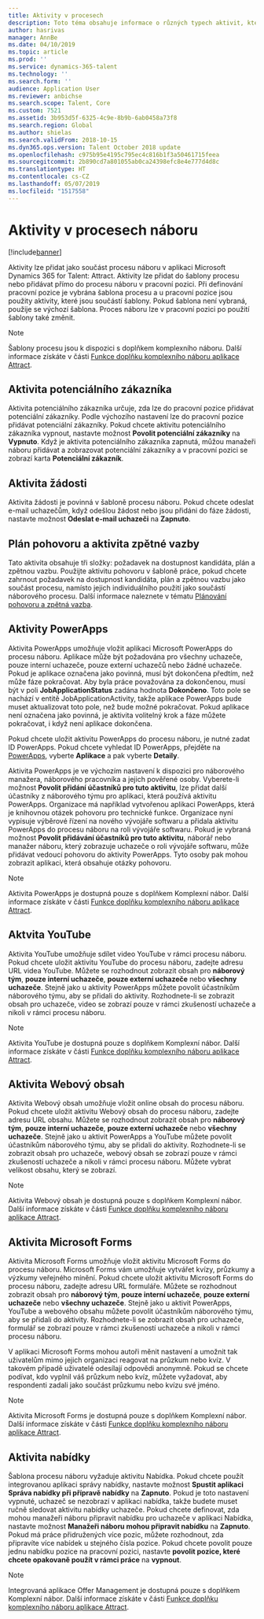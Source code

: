 ```yaml
---
title: Aktivity v procesech
description: Toto téma obsahuje informace o různých typech aktivit, které lze použít v procesu náboru.
author: hasrivas
manager: AnnBe
ms.date: 04/10/2019
ms.topic: article
ms.prod: ''
ms.service: dynamics-365-talent
ms.technology: ''
ms.search.form: ''
audience: Application User
ms.reviewer: anbichse
ms.search.scope: Talent, Core
ms.custom: 7521
ms.assetid: 3b953d5f-6325-4c9e-8b9b-6ab0458a73f8
ms.search.region: Global
ms.author: shielas
ms.search.validFrom: 2018-10-15
ms.dyn365.ops.version: Talent October 2018 update
ms.openlocfilehash: c975b95e4195c795ec4c816b1f3a50461715feea
ms.sourcegitcommit: 2b890cd7a801055ab0ca24398efc8e4e777d4d8c
ms.translationtype: HT
ms.contentlocale: cs-CZ
ms.lasthandoff: 05/07/2019
ms.locfileid: "1517558"
---
```

# <a name="activities-in-the-hiring-processes"></a>Aktivity v procesech náboru

[!include[banner](../includes/banner.md)]

Aktivity lze přidat jako součást procesu náboru v aplikaci Microsoft Dynamics 365 for Talent: Attract. Aktivity lze přidat do šablony procesu nebo přidávat přímo do procesu náboru v pracovní pozici. Při definování pracovní pozice je vybrána šablona procesu a u pracovní pozice jsou použity aktivity, které jsou součástí šablony. Pokud šablona není vybraná, použije se výchozí šablona. Proces náboru lze v pracovní pozici po použití šablony také změnit.

> [!NOTE] 
> Šablony procesu jsou k dispozici s doplňkem komplexního náboru. Další informace získáte v části [Funkce doplňku komplexního náboru aplikace Attract](./attract-comprehensive-hiring.md).

## <a name="prospect-activity"></a>Aktivita potenciálního zákazníka

Aktivita potenciálního zákazníka určuje, zda lze do pracovní pozice přidávat potenciální zákazníky. Podle výchozího nastavení lze do pracovní pozice přidávat potenciální zákazníky. Pokud chcete aktivitu potenciálního zákazníka vypnout, nastavte možnost **Povolit potenciální zákazníky** na **Vypnuto**. Když je aktivita potenciálního zákazníka zapnutá, můžou manažeři náboru přidávat a zobrazovat potenciální zákazníky a v pracovní pozici se zobrazí karta **Potenciální zákazník**.

## <a name="application-activity"></a>Aktivita žádosti

Aktivita žádosti je povinná v šabloně procesu náboru. Pokud chcete odeslat e-mail uchazečům, když odešlou žádost nebo jsou přidáni do fáze žádosti, nastavte možnost **Odeslat e-mail uchazeči** na **Zapnuto**.

## <a name="interview-schedule-and-feedback-activity"></a>Plán pohovoru a aktivita zpětné vazby

Tato aktivita obsahuje tři složky: požadavek na dostupnost kandidáta, plán a zpětnou vazbu. Použijte aktivitu pohovoru v šabloně práce, pokud chcete zahrnout požadavek na dostupnost kandidáta, plán a zpětnou vazbu jako součást procesu, namísto jejich individuálního použití jako součástí náborového procesu. Další informace naleznete v tématu [Plánování pohovoru a zpětná vazba](interview-scheduling-feedback.md).

## <a name="powerapps-activity"></a>Aktivity PowerApps

Aktivita PowerApps umožňuje vložit aplikaci Microsoft PowerApps do procesu náboru. Aplikace může být požadována pro všechny uchazeče, pouze interní uchazeče, pouze externí uchazečů nebo žádné uchazeče. Pokud je aplikace označena jako povinná, musí být dokončena předtím, než může fáze pokračovat. Aby byla práce považována za dokončenou, musí být v poli **JobApplicationStatus** zadána hodnota **Dokončeno**. Toto pole se nachází v entitě JobApplicationActivity, takže aplikace PowerApps bude muset aktualizovat toto pole, než bude možné pokračovat. Pokud aplikace není označena jako povinná, je aktivita volitelný krok a fáze můžete pokračovat, i když není aplikace dokončena.

Pokud chcete uložit aktivitu PowerApps do procesu náboru, je nutné zadat ID PowerApps. Pokud chcete vyhledat ID PowerApps, přejděte na [PowerApps](https://web.powerapps.com), vyberte **Aplikace** a pak vyberte **Detaily**.

Aktivita PowerApps je ve výchozím nastavení k dispozici pro náborového manažera, náborového pracovníka a jejich pověřené osoby. Vyberete-li možnost **Povolit přidání účastníků pro tuto aktivitu**, lze přidat další účastníky z náborového týmu pro aplikaci, která používá aktivitu PowerApps. Organizace má například vytvořenou aplikaci PowerApps, která je knihovnou otázek pohovoru pro technické funkce. Organizace nyní vypisuje výběrové řízení na nového vývojáře softwaru a přidala aktivitu PowerApps do procesu náboru na roli vývojáře softwaru. Pokud je vybraná možnost **Povolit přidávání účastníků pro tuto aktivitu**, náborář nebo manažer náboru, který zobrazuje uchazeče o roli vývojáře softwaru, může přidávat vedoucí pohovoru do aktivity PowerApps. Tyto osoby pak mohou zobrazit aplikaci, která obsahuje otázky pohovoru.

> [!NOTE]
> Aktivita PowerApps je dostupná pouze s doplňkem Komplexní nábor. Další informace získáte v části [Funkce doplňku komplexního náboru aplikace Attract](./attract-comprehensive-hiring.md).

## <a name="youtube-activity"></a>Aktvita YouTube

Aktivita YouTube umožňuje sdílet video YouTube v rámci procesu náboru. Pokud chcete uložit aktivitu YouTube do procesu náboru, zadejte adresu URL videa YouTube. Můžete se rozhodnout zobrazit obsah pro **náborový tým**, **pouze interní uchazeče**, **pouze externí uchazeče** nebo **všechny uchazeče**. Stejně jako u aktivity PowerApps můžete povolit účastníkům náborového týmu, aby se přidali do aktivity. Rozhodnete-li se zobrazit obsah pro uchazeče, video se zobrazí pouze v rámci zkušeností uchazeče a nikoli v rámci procesu náboru.

> [!NOTE]
> Aktivita YouTube je dostupná pouze s doplňkem Komplexní nábor. Další informace získáte v části [Funkce doplňku komplexního náboru aplikace Attract](./attract-comprehensive-hiring.md).

## <a name="web-content-activity"></a>Aktivita Webový obsah

Aktivita Webový obsah umožňuje vložit online obsah do procesu náboru. Pokud chcete uložit aktivitu Webový obsah do procesu náboru, zadejte adresu URL obsahu. Můžete se rozhodnout zobrazit obsah pro **náborový tým**, **pouze interní uchazeče**, **pouze externí uchazeče** nebo **všechny uchazeče**. Stejně jako u aktivit PowerApps a YouTube můžete povolit účastníkům náborového týmu, aby se přidali do aktivity. Rozhodnete-li se zobrazit obsah pro uchazeče, webový obsah se zobrazí pouze v rámci zkušeností uchazeče a nikoli v rámci procesu náboru. Můžete vybrat velikost obsahu, který se zobrazí.

> [!NOTE]
> Aktivita Webový obsah je dostupná pouze s doplňkem Komplexní nábor. Další informace získáte v části [Funkce doplňku komplexního náboru aplikace Attract](./attract-comprehensive-hiring.md).

## <a name="microsoft-forms-activity"></a>Aktivita Microsoft Forms

Aktivita Microsoft Forms umožňuje vložit aktivitu Microsoft Forms do procesu náboru. Microsoft Forms vám umožňuje vytvářet kvízy, průzkumy a výzkumy veřejného mínění. Pokud chcete uložit aktivitu Microsoft Forms do procesu náboru, zadejte adresu URL formuláře. Můžete se rozhodnout zobrazit obsah pro **náborový tým**, **pouze interní uchazeče**, **pouze externí uchazeče** nebo **všechny uchazeče**. Stejně jako u aktivit PowerApps, YouTube a webového obsahu můžete povolit účastníkům náborového týmu, aby se přidali do aktivity. Rozhodnete-li se zobrazit obsah pro uchazeče, formulář se zobrazí pouze v rámci zkušeností uchazeče a nikoli v rámci procesu náboru.

V aplikaci Microsoft Forms mohou autoři měnit nastavení a umožnit tak uživatelům mimo jejich organizaci reagovat na průzkum nebo kvíz. V takovém případě uživatelé odesílají odpovědi anonymně. Pokud se chcete podívat, kdo vyplnil váš průzkum nebo kvíz, můžete vyžadovat, aby respondenti zadali jako součást průzkumu nebo kvízu své jméno.

> [!NOTE]
> Aktivita Microsoft Forms je dostupná pouze s doplňkem Komplexní nábor. Další informace získáte v části [Funkce doplňku komplexního náboru aplikace Attract](./attract-comprehensive-hiring.md).

## <a name="offer-activity"></a>Aktivita nabídky

Šablona procesu náboru vyžaduje aktivitu Nabídka. Pokud chcete použít integrovanou aplikaci správy nabídky, nastavte možnost **Spustit aplikaci Správa nabídky při přípravě nabídky** na **Zapnuto**. Pokud je toto nastavení vypnuté, uchazeč se nezobrazí v aplikaci nabídka, takže budete muset ručně sledovat aktivitu nabídky uchazeče. Pokud chcete definovat, zda mohou manažeři náboru připravit nabídku pro uchazeče v aplikaci Nabídka, nastavte možnost **Manažeři náboru mohou připravit nabídku** na **Zapnuto**. Pokud má práce přidružených více pozic, můžete rozhodnout, zda připravíte více nabídek u stejného čísla pozice. Pokud chcete povolit pouze jednu nabídku pozice na pracovní pozici, nastavte **povolit pozice, které chcete opakovaně použít v rámci práce** na **vypnout**.

> [!NOTE]
> Integrovaná aplikace Offer Management je dostupná pouze s doplňkem Komplexní nábor. Další informace získáte v části [Funkce doplňku komplexního náboru aplikace Attract](./attract-comprehensive-hiring.md).


